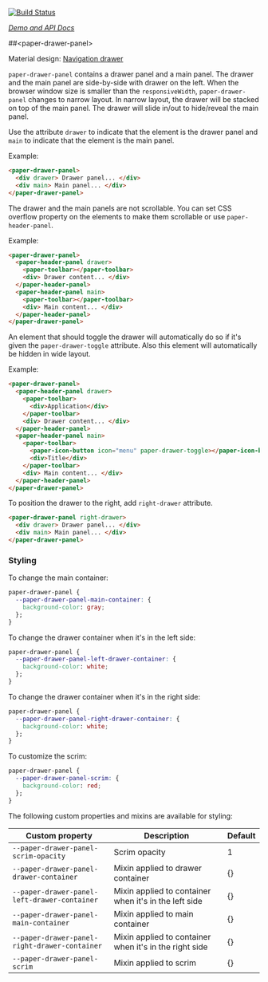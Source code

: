 
<!---

This README is automatically generated from the comments in these files:
paper-drawer-panel.html

Edit those files, and our readme bot will duplicate them over here!
Edit this file, and the bot will squash your changes :)

The bot does some handling of markdown. Please file a bug if it does the wrong
thing! https://github.com/PolymerLabs/tedium/issues

-->

[![Build Status](https://travis-ci.org/PolymerElements/paper-drawer-panel.svg?branch=master)](https://travis-ci.org/PolymerElements/paper-drawer-panel)

_[Demo and API Docs](https://elements.polymer-project.org/elements/paper-drawer-panel)_


##&lt;paper-drawer-panel&gt;

Material design: [Navigation drawer](https://www.google.com/design/spec/patterns/navigation-drawer.html)

`paper-drawer-panel` contains a drawer panel and a main panel.  The drawer
and the main panel are side-by-side with drawer on the left.  When the browser
window size is smaller than the `responsiveWidth`, `paper-drawer-panel`
changes to narrow layout.  In narrow layout, the drawer will be stacked on top
of the main panel.  The drawer will slide in/out to hide/reveal the main
panel.

Use the attribute `drawer` to indicate that the element is the drawer panel and
`main` to indicate that the element is the main panel.

Example:

```html
<paper-drawer-panel>
  <div drawer> Drawer panel... </div>
  <div main> Main panel... </div>
</paper-drawer-panel>
```

The drawer and the main panels are not scrollable.  You can set CSS overflow
property on the elements to make them scrollable or use `paper-header-panel`.

Example:

```html
<paper-drawer-panel>
  <paper-header-panel drawer>
    <paper-toolbar></paper-toolbar>
    <div> Drawer content... </div>
  </paper-header-panel>
  <paper-header-panel main>
    <paper-toolbar></paper-toolbar>
    <div> Main content... </div>
  </paper-header-panel>
</paper-drawer-panel>
```

An element that should toggle the drawer will automatically do so if it's
given the `paper-drawer-toggle` attribute.  Also this element will automatically
be hidden in wide layout.

Example:

```html
<paper-drawer-panel>
  <paper-header-panel drawer>
    <paper-toolbar>
      <div>Application</div>
    </paper-toolbar>
    <div> Drawer content... </div>
  </paper-header-panel>
  <paper-header-panel main>
    <paper-toolbar>
      <paper-icon-button icon="menu" paper-drawer-toggle></paper-icon-button>
      <div>Title</div>
    </paper-toolbar>
    <div> Main content... </div>
  </paper-header-panel>
</paper-drawer-panel>
```

To position the drawer to the right, add `right-drawer` attribute.

```html
<paper-drawer-panel right-drawer>
  <div drawer> Drawer panel... </div>
  <div main> Main panel... </div>
</paper-drawer-panel>
```

### Styling

To change the main container:

```css
paper-drawer-panel {
  --paper-drawer-panel-main-container: {
    background-color: gray;
  };
}
```

To change the drawer container when it's in the left side:

```css
paper-drawer-panel {
  --paper-drawer-panel-left-drawer-container: {
    background-color: white;
  };
}
```

To change the drawer container when it's in the right side:

```css
paper-drawer-panel {
  --paper-drawer-panel-right-drawer-container: {
    background-color: white;
  };
}
```

To customize the scrim:

```css
paper-drawer-panel {
  --paper-drawer-panel-scrim: {
    background-color: red;
  };
}
```

The following custom properties and mixins are available for styling:

| Custom property | Description | Default |
| --- | --- | --- |
| `--paper-drawer-panel-scrim-opacity` | Scrim opacity | 1 |
| `--paper-drawer-panel-drawer-container` | Mixin applied to drawer container | {} |
| `--paper-drawer-panel-left-drawer-container` | Mixin applied to container when it's in the left side | {} |
| `--paper-drawer-panel-main-container` | Mixin applied to main container | {} |
| `--paper-drawer-panel-right-drawer-container` | Mixin applied to container when it's in the right side | {} |
| `--paper-drawer-panel-scrim` | Mixin applied to scrim | {} |


